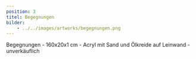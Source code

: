 ```yaml
---
position: 3
titel: Begegnungen
bilder:
    - ../../images/artworks/begegnungen.png
---
```


Begegnungen - 160x20x1 cm - Acryl mit Sand und Ölkreide auf Leinwand - unverkäuflich
